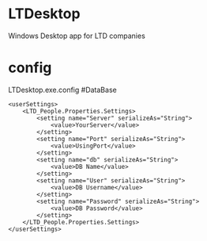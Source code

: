 # LTDesktop
Windows Desktop app for LTD companies

# config
LTDesktop.exe.config
	#DataBase
	
	<userSettings>
        <LTD_People.Properties.Settings>
            <setting name="Server" serializeAs="String">
                <value>YourServer</value>
            </setting>
            <setting name="Port" serializeAs="String">
                <value>UsingPort</value>
            </setting>
            <setting name="db" serializeAs="String">
                <value>DB Name</value>
            </setting>
            <setting name="User" serializeAs="String">
                <value>DB Username</value>
            </setting>
            <setting name="Password" serializeAs="String">
                <value>DB Password</value>
            </setting>
        </LTD_People.Properties.Settings>
    </userSettings>